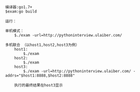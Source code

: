 

	编译器:go1.7+
	$exam:go build
	
	运行：
	
	单机模式：
		$./exam -url=http://pythoninterview.ulaiber.com/
		
	多机联合 （以host1,host2,host3为例）
		host1: 
			$./exam
		host2:
			$./exam
		host3:
			$./exam -url=http://pythoninterview.ulaiber.com/ -addrs="$host1:8888,$host2:8888"
			
		执行的最终结果在host3显示

